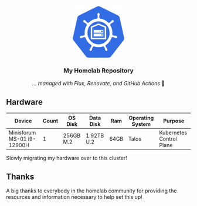 <div align="center">

<img src="https://raw.githubusercontent.com/perryhuynh/homelab/main/docs/src/assets/logo.png" align="center" width="144px" height="144px"/>

### My Homelab Repository

_... managed with Flux, Renovate, and GitHub Actions_ 🤖

</div>

## Hardware

| Device                     | Count | OS Disk   | Data Disk  | Ram  | Operating System | Purpose                  |
|----------------------------|-------|-----------|------------|------|------------------|--------------------------|
| Minisforum MS-01 i9-12900H | 1     | 256GB M.2 | 1.92TB U.2 | 64GB | Talos            | Kubernetes Control Plane |


Slowly migrating my hardware over to this cluster!

## Thanks
A big thanks to everybody in the homelab community for providing the resources and information necessary to help set this up!
